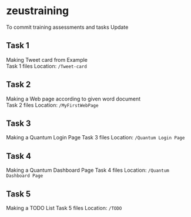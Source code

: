 # zeustraining
To commit training assessments and tasks
Update


## Task 1
Making Tweet card from Example  
Task 1 files Location: ```/Tweet-card```

## Task 2
Making a Web page according to given word document  
Task 2 files Location: ```/MyFirstWebPage```

## Task 3
Making a Quantum Login Page
Task 3 files Location: ```/Quantum Login Page```

## Task 4
Making a Quantum Dashboard Page
Task 4 files Location: ```/Quantum Dashboard Page```

## Task 5
Making a TODO List
Task 5 files Location: ```/TODO```
